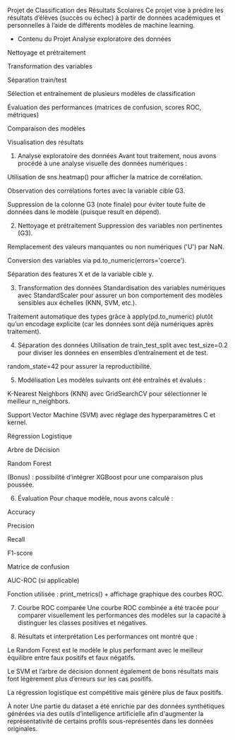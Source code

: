 Projet de Classification des Résultats Scolaires
Ce projet vise à prédire les résultats d’élèves (succès ou échec) à partir de données académiques et personnelles à l’aide de différents modèles de machine learning.

- Contenu du Projet
Analyse exploratoire des données

Nettoyage et prétraitement

Transformation des variables

Séparation train/test

Sélection et entraînement de plusieurs modèles de classification

Évaluation des performances (matrices de confusion, scores ROC, métriques)

Comparaison des modèles

Visualisation des résultats

 1. Analyse exploratoire des données
Avant tout traitement, nous avons procédé à une analyse visuelle des données numériques :

Utilisation de sns.heatmap() pour afficher la matrice de corrélation.

Observation des corrélations fortes avec la variable cible G3.

Suppression de la colonne G3 (note finale) pour éviter toute fuite de données dans le modèle (puisque result en dépend).

 2. Nettoyage et prétraitement
Suppression des variables non pertinentes (G3).

Remplacement des valeurs manquantes ou non numériques ('U') par NaN.

Conversion des variables via pd.to_numeric(errors='coerce').

Séparation des features X et de la variable cible y.

 3. Transformation des données
Standardisation des variables numériques avec StandardScaler pour assurer un bon comportement des modèles sensibles aux échelles (KNN, SVM, etc.).

Traitement automatique des types grâce à apply(pd.to_numeric) plutôt qu’un encodage explicite (car les données sont déjà numériques après traitement).

 4. Séparation des données
Utilisation de train_test_split avec test_size=0.2 pour diviser les données en ensembles d’entraînement et de test.

random_state=42 pour assurer la reproductibilité.

 5. Modélisation
Les modèles suivants ont été entraînés et évalués :

K-Nearest Neighbors (KNN) avec GridSearchCV pour sélectionner le meilleur n_neighbors.

Support Vector Machine (SVM) avec réglage des hyperparamètres C et kernel.

Régression Logistique

Arbre de Décision

Random Forest

(Bonus) : possibilité d’intégrer XGBoost pour une comparaison plus poussée.

 6. Évaluation
Pour chaque modèle, nous avons calculé :

Accuracy

Precision

Recall

F1-score

Matrice de confusion

AUC-ROC (si applicable)

Fonction utilisée : print_metrics() + affichage graphique des courbes ROC.

 7. Courbe ROC comparée
Une courbe ROC combinée a été tracée pour comparer visuellement les performances des modèles sur la capacité à distinguer les classes positives et négatives.

 8. Résultats et interprétation
Les performances ont montré que :

Le Random Forest est le modèle le plus performant avec le meilleur équilibre entre faux positifs et faux négatifs.

Le SVM et l’arbre de décision donnent également de bons résultats mais font légèrement plus d’erreurs sur les cas positifs.

La régression logistique est compétitive mais génère plus de faux positifs.

À noter
Une partie du dataset a été enrichie par des données synthétiques générées via des outils d’intelligence artificielle afin d'augmenter la représentativité de certains profils sous-représentés dans les données originales.

